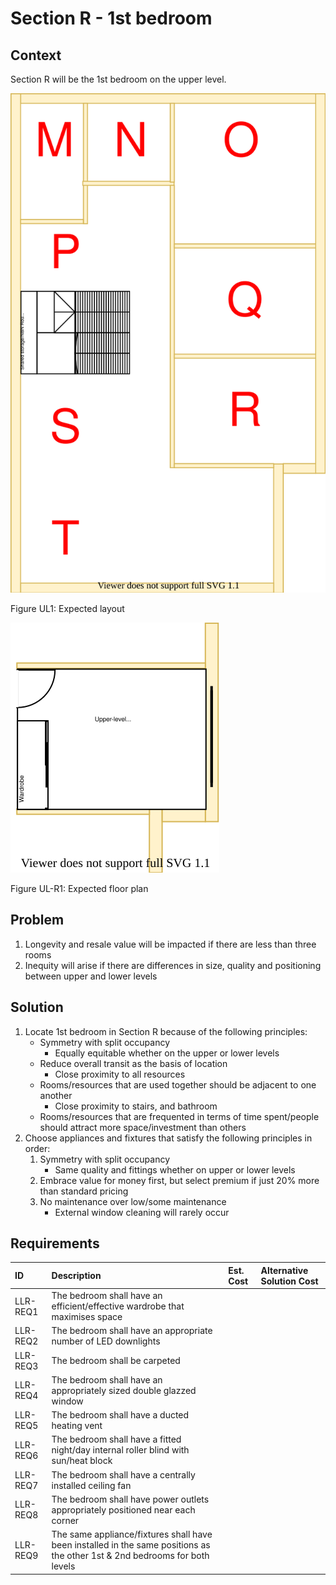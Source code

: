 # Section R - 1st bedroom

## Context

Section R will be the 1st bedroom on the upper level.

![TO-BE upper-level diagram](upper-Level-TO-BE-sections.svg)

Figure UL1: Expected layout

![TO-BE upper-level Section R diagram](Upper-Level-TO-BE-section-R.svg)

Figure UL-R1: Expected floor plan


## Problem

1. Longevity and resale value will be impacted if there are less than three rooms
2. Inequity will arise if there are differences in size, quality and positioning between upper and lower levels

## Solution

1. Locate 1st bedroom in Section R because of the following principles:
    * Symmetry with split occupancy
        - Equally equitable whether on the upper or lower levels
    * Reduce overall transit as the basis of location
        - Close proximity to all resources
    * Rooms/resources that are used together should be adjacent to one another
        - Close proximity to stairs, and bathroom
    * Rooms/resources that are frequented in terms of time spent/people should attract more space/investment than others
2. Choose appliances and fixtures that satisfy the following principles in order:
    1. Symmetry with split occupancy 
        - Same quality and fittings whether on upper or lower levels 
    2. Embrace value for money first, but select premium if just 20% more than standard pricing
    3. No maintenance over low/some maintenance
        - External window cleaning will rarely occur


## Requirements

|ID|Description|Est. Cost|Alternative Solution Cost|
|:---|:---|:---|:---|
|LLR-REQ1|The bedroom shall have an efficient/effective wardrobe that maximises space|||
|LLR-REQ2|The bedroom shall have an appropriate number of LED downlights|||
|LLR-REQ3|The bedroom shall be carpeted|||
|LLR-REQ4|The bedroom shall have an appropriately sized double glazzed window|||
|LLR-REQ5|The bedroom shall have a ducted heating vent|||
|LLR-REQ6|The bedroom shall have a fitted night/day internal roller blind with sun/heat block|||
|LLR-REQ7|The bedroom shall have a centrally installed ceiling fan|||
|LLR-REQ8|The bedroom shall have power outlets appropriately positioned near each corner|||
|LLR-REQ9|The same appliance/fixtures shall have been installed in the same positions as the other 1st & 2nd bedrooms for both levels|||
